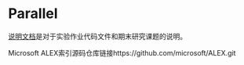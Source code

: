 # Parallel

[说明文档](https://github.com/syangl/Parallel/blob/main/%E8%AF%B4%E6%98%8E%E6%96%87%E6%A1%A3.txt)是对于实验作业代码文件和期末研究课题的说明。

Microsoft ALEX索引源码仓库链接https://github.com/microsoft/ALEX.git